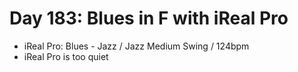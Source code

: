 # Day 183: Blues in F with iReal Pro

- iReal Pro: Blues - Jazz / Jazz Medium Swing / 124bpm
- iReal Pro is too quiet
